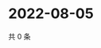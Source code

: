 # 2022-08-05

共 0 条

<!-- BEGIN WEIBO -->
<!-- 最后更新时间 Fri Aug 05 2022 16:07:16 GMT+0800 (China Standard Time) -->

<!-- END WEIBO -->
